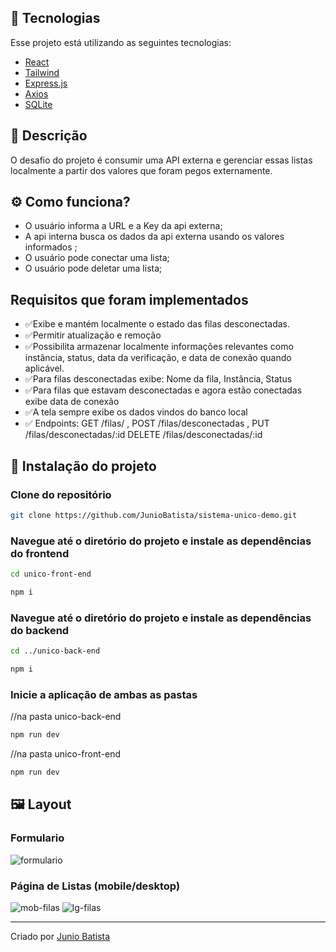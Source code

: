 ## 🚀 Tecnologias

Esse projeto está utilizando as seguintes tecnologias:

- [React](https://react.dev/)
- [Tailwind](https://tailwindcss.com/)
- [Express.js](https://expressjs.com/pt-br/)
- [Axios](https://axios-http.com/docs/instance)
- [SQLite](https://www.sqlite.org/)

## 📜 Descrição

O desafio do projeto é consumir uma API externa e gerenciar essas listas localmente a partir dos valores que foram pegos externamente.

## ⚙️ Como funciona?

- O usuário informa a URL e a Key da api externa;
- A api interna busca os dados da api externa usando os valores informados ;
- O usuário pode conectar uma lista;
- O usuário pode deletar uma lista;

 ## Requisitos que foram implementados
- ✅Exibe e mantém localmente o estado das filas desconectadas.
- ✅Permitir atualização e remoção
- ✅Possibilita armazenar localmente informações relevantes como instância, status, data da verificação, e data de conexão quando aplicável.
- ✅Para filas desconectadas exibe: Nome da fila, Instância, Status
- ✅Para filas que estavam desconectadas e agora estão conectadas exibe data de conexão
- ✅A tela sempre exibe os dados vindos do banco local
- ✅ Endpoints: GET /filas/ , POST /filas/desconectadas , PUT /filas/desconectadas/:id DELETE /filas/desconectadas/:id

## 🎲 Instalação do projeto

### Clone do repositório

```bash
git clone https://github.com/JunioBatista/sistema-unico-demo.git
```

### Navegue até o diretório do projeto e instale as dependências do frontend

```bash
cd unico-front-end
```
```bash
npm i
```

### Navegue até o diretório do projeto e instale as dependências do backend
```bash
cd ../unico-back-end
```
```bash
npm i
```


### Inicie a aplicação de ambas as pastas
//na pasta unico-back-end
```bash
npm run dev 
```

//na pasta unico-front-end
```bash
npm run dev 
```
## 🖼️ Layout

### Formulario 

![formulario](https://github.com/user-attachments/assets/37ac5f11-ebd5-4c0f-a42c-f6b387a16fe0)


### Página de Listas (mobile/desktop)
![mob-filas](https://github.com/user-attachments/assets/9612c6a3-475a-4267-890f-0c18df5cfedf)
![lg-filas](https://github.com/user-attachments/assets/ab01be72-b73a-4d82-9e8a-47f1b99ec8a9)

---

<p>Criado por <a href='https://github.com/JunioBatista/' target='_blank'>Junio Batista</a></p>
